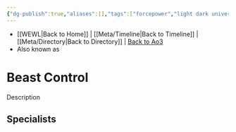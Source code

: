 ```yaml
---
{"dg-publish":true,"aliases":[],"tags":["forcepower","light dark universal","offense defense utility","control sense alter"],"permalink":"/force-abilities-force-phenomena/beast-control/","dgPassFrontmatter":true}
---
```


- [[WEWL\|Back to Home]] | [[Meta/Timeline\|Back to Timeline]] | [[Meta/Directory\|Back to Directory]] | [Back to Ao3](https://archiveofourown.org/works/19334440/chapters/45992584)
- Also known as 

# Beast Control
Description

**Specialists**
- 